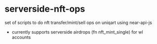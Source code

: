 # serverside-nft-ops
set of scripts to do nft transfer/mint/sell ops on uniqart using near-api-js

* currently supports serverside airdrops (fn nft_mint_single) for wl accounts
